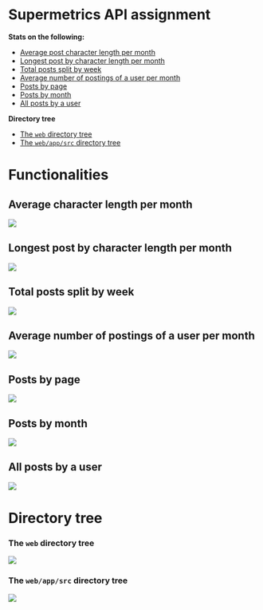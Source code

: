 # Supermetrics API assignment

**Stats on the following:**
- [Average post character length per month](#average-post-character-length-per-month)
- [Longest post by character length per month](#longest-post-by-character-length-per-month)
- [Total posts split by week](#total-posts-split-by-week)
- [Average number of postings of a user per month](#average-number-of-postings-of-a-user-per-month)
- [Posts by page](#posts-by-page)
- [Posts by month](#posts-by-month)
- [All posts by a user](#all-posts-by-a-user)

**Directory tree**
- [The `web` directory tree](#the-web-directory-tree)
- [The `web/app/src` directory tree](#the-web-app-src-directory-tree)

# Functionalities

## Average character length per month

![](public/img/smapi-avg-char-month.png)


## Longest post by character length per month

![](public/img/smapi-longest-post-month.png)

## Total posts split by week

![](public/img/smapi-total-posts-week.png)

## Average number of postings of a user per month

![](public/img/smapi-avg-post-user-month.png)

## Posts by page

![](public/img/smapi-posts-page.png)

## Posts by month

![](public/img/smapi-posts-by-month.png)

## All posts by a user

![](public/img/smapi-all-user-posts.png)


# Directory tree

### The `web` directory tree

![](public/img/web-dir-tree.png)


### The `web/app/src` directory tree

![](public/img/web-app-src-tree.png)